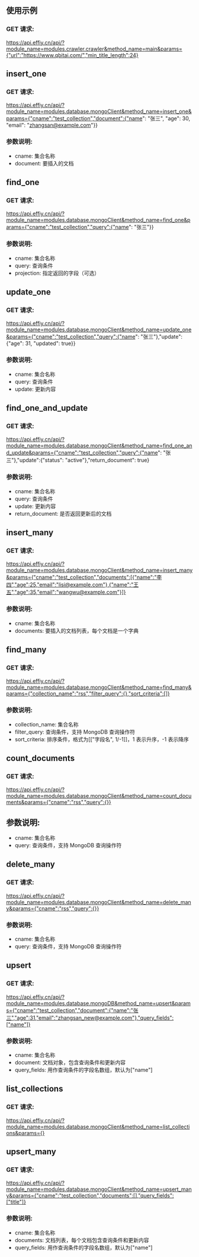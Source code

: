 ## 使用示例

### GET 请求:

https://api.effiy.cn/api/?module_name=modules.crawler.crawler&method_name=main&params={"url":"https://www.qbitai.com/","min_title_length":24}

## insert_one

### GET 请求:

https://api.effiy.cn/api/?module_name=modules.database.mongoClient&method_name=insert_one&params={"cname":"test_collection","document":{"name": "张三", "age": 30, "email": "zhangsan@example.com"}}

### 参数说明:

- cname: 集合名称
- document: 要插入的文档

## find_one

### GET 请求:

https://api.effiy.cn/api/?module_name=modules.database.mongoClient&method_name=find_one&params={"cname":"test_collection","query":{"name": "张三"}}

### 参数说明:

- cname: 集合名称
- query: 查询条件
- projection: 指定返回的字段（可选）

## update_one

### GET 请求:

https://api.effiy.cn/api/?module_name=modules.database.mongoClient&method_name=update_one&params={"cname":"test_collection","query":{"name": "张三"},"update":{"age": 31, "updated": true}}

### 参数说明:

- cname: 集合名称
- query: 查询条件
- update: 更新内容

## find_one_and_update

### GET 请求:

https://api.effiy.cn/api/?module_name=modules.database.mongoClient&method_name=find_one_and_update&params={"cname":"test_collection","query":{"name": "张三"},"update":{"status": "active"},"return_document": true}

### 参数说明:

- cname: 集合名称
- query: 查询条件
- update: 更新内容
- return_document: 是否返回更新后的文档

## insert_many

### GET 请求:

https://api.effiy.cn/api/?module_name=modules.database.mongoClient&method_name=insert_many&params={"cname":"test_collection","documents":[{"name":"李四","age":25,"email":"lisi@example.com"},{"name":"王五","age":35,"email":"wangwu@example.com"}]}

### 参数说明:

- cname: 集合名称
- documents: 要插入的文档列表，每个文档是一个字典

## find_many

### GET 请求:

https://api.effiy.cn/api/?module_name=modules.database.mongoClient&method_name=find_many&params={"collection_name":"rss","filter_query":{},"sort_criteria":[]}

### 参数说明:

- collection_name: 集合名称
- filter_query: 查询条件，支持 MongoDB 查询操作符
- sort_criteria: 排序条件，格式为[["字段名", 1/-1]]，1 表示升序，-1 表示降序

## count_documents

### GET 请求:

https://api.effiy.cn/api/?module_name=modules.database.mongoClient&method_name=count_documents&params={"cname":"rss","query":{}}

## 参数说明:

- cname: 集合名称
- query: 查询条件，支持 MongoDB 查询操作符

## delete_many

### GET 请求:

https://api.effiy.cn/api/?module_name=modules.database.mongoClient&method_name=delete_many&params={"cname":"rss","query":{}}

### 参数说明:

- cname: 集合名称
- query: 查询条件，支持 MongoDB 查询操作符

## upsert

### GET 请求:

https://api.effiy.cn/api/?module_name=modules.database.mongoDB&method_name=upsert&params={"cname":"test_collection","document":{"name":"张三","age":31,"email":"zhangsan_new@example.com"},"query_fields":["name"]}

### 参数说明:

- cname: 集合名称
- document: 文档对象，包含查询条件和更新内容
- query_fields: 用作查询条件的字段名数组，默认为["name"]

## list_collections

### GET 请求:

https://api.effiy.cn/api/?module_name=modules.database.mongoClient&method_name=list_collections&params={}

## upsert_many

### GET 请求:

https://api.effiy.cn/api/?module_name=modules.database.mongoClient&method_name=upsert_many&params={"cname":"test_collection","documents":[],"query_fields":["title"]}

### 参数说明:

- cname: 集合名称
- documents: 文档列表，每个文档包含查询条件和更新内容
- query_fields: 用作查询条件的字段名数组，默认为["name"]
